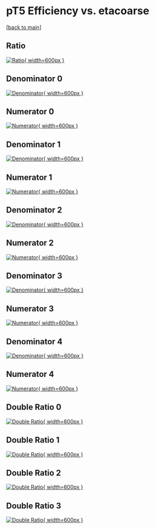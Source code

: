 # pT5 Efficiency vs. etacoarse

[[back to main](./)]



## Ratio

[![Ratio](../mtv/var/pT5_xtr_211_1_eff_etacoarse.png){ width=600px }](../mtv/var/pT5_xtr_211_1_eff_etacoarse.pdf)

## Denominator 0

[![Denominator](../mtv/den/pT5_xtr_211_1_eff_etacoarse_den0.png){ width=600px }](../mtv/den/pT5_xtr_211_1_eff_etacoarse_den0.pdf)

## Numerator 0

[![Numerator](../mtv/num/pT5_xtr_211_1_eff_etacoarse_num0.png){ width=600px }](../mtv/num/pT5_xtr_211_1_eff_etacoarse_num0.pdf)

## Denominator 1

[![Denominator](../mtv/den/pT5_xtr_211_1_eff_etacoarse_den1.png){ width=600px }](../mtv/den/pT5_xtr_211_1_eff_etacoarse_den1.pdf)

## Numerator 1

[![Numerator](../mtv/num/pT5_xtr_211_1_eff_etacoarse_num1.png){ width=600px }](../mtv/num/pT5_xtr_211_1_eff_etacoarse_num1.pdf)

## Denominator 2

[![Denominator](../mtv/den/pT5_xtr_211_1_eff_etacoarse_den2.png){ width=600px }](../mtv/den/pT5_xtr_211_1_eff_etacoarse_den2.pdf)

## Numerator 2

[![Numerator](../mtv/num/pT5_xtr_211_1_eff_etacoarse_num2.png){ width=600px }](../mtv/num/pT5_xtr_211_1_eff_etacoarse_num2.pdf)

## Denominator 3

[![Denominator](../mtv/den/pT5_xtr_211_1_eff_etacoarse_den3.png){ width=600px }](../mtv/den/pT5_xtr_211_1_eff_etacoarse_den3.pdf)

## Numerator 3

[![Numerator](../mtv/num/pT5_xtr_211_1_eff_etacoarse_num3.png){ width=600px }](../mtv/num/pT5_xtr_211_1_eff_etacoarse_num3.pdf)

## Denominator 4

[![Denominator](../mtv/den/pT5_xtr_211_1_eff_etacoarse_den4.png){ width=600px }](../mtv/den/pT5_xtr_211_1_eff_etacoarse_den4.pdf)

## Numerator 4

[![Numerator](../mtv/num/pT5_xtr_211_1_eff_etacoarse_num4.png){ width=600px }](../mtv/num/pT5_xtr_211_1_eff_etacoarse_num4.pdf)

## Double Ratio 0

[![Double Ratio](../mtv/ratio/pT5_xtr_211_1_eff_etacoarse_ratio0.png){ width=600px }](../mtv/ratio/pT5_xtr_211_1_eff_etacoarse_ratio0.pdf)

## Double Ratio 1

[![Double Ratio](../mtv/ratio/pT5_xtr_211_1_eff_etacoarse_ratio1.png){ width=600px }](../mtv/ratio/pT5_xtr_211_1_eff_etacoarse_ratio1.pdf)

## Double Ratio 2

[![Double Ratio](../mtv/ratio/pT5_xtr_211_1_eff_etacoarse_ratio2.png){ width=600px }](../mtv/ratio/pT5_xtr_211_1_eff_etacoarse_ratio2.pdf)

## Double Ratio 3

[![Double Ratio](../mtv/ratio/pT5_xtr_211_1_eff_etacoarse_ratio3.png){ width=600px }](../mtv/ratio/pT5_xtr_211_1_eff_etacoarse_ratio3.pdf)

